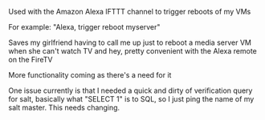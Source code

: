 Used with the Amazon Alexa IFTTT channel to trigger reboots of my VMs

For example: "Alexa, trigger reboot myserver"

Saves my girlfriend having to call me up just to reboot a media server
VM when she can't watch TV and hey, pretty convenient with the Alexa
remote on the FireTV

More functionality coming as there's a need for it

One issue currently is that I needed a quick and dirty
of verification query for salt, basically what "SELECT 1"
is to SQL, so I just ping the name of my salt
master. This needs changing.
